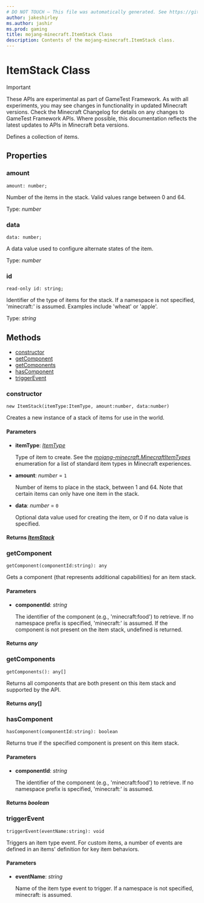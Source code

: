 ```yaml
---
# DO NOT TOUCH — This file was automatically generated. See https://github.com/Mojang/MinecraftScriptingApiDocsGenerator to modify descriptions, examples, etc.
author: jakeshirley
ms.author: jashir
ms.prod: gaming
title: mojang-minecraft.ItemStack Class
description: Contents of the mojang-minecraft.ItemStack class.
---
```

# ItemStack Class
>[!IMPORTANT]
>These APIs are experimental as part of GameTest Framework. As with all experiments, you may see changes in functionality in updated Minecraft versions. Check the Minecraft Changelog for details on any changes to GameTest Framework APIs. Where possible, this documentation reflects the latest updates to APIs in Minecraft beta versions.

Defines a collection of items.

## Properties
### **amount**
`amount: number;`

Number of the items in the stack. Valid values range between 0 and 64.

Type: *number*


### **data**
`data: number;`

A data value used to configure alternate states of the item.

Type: *number*


### **id**
`read-only id: string;`

Identifier of the type of items for the stack. If a namespace is not specified, 'minecraft:' is assumed. Examples include 'wheat' or 'apple'.

Type: *string*



## Methods
- [constructor](#constructor)
- [getComponent](#getcomponent)
- [getComponents](#getcomponents)
- [hasComponent](#hascomponent)
- [triggerEvent](#triggerevent)
  
### **constructor**
`
new ItemStack(itemType:ItemType, amount:number, data:number)
`

Creates a new instance of a stack of items for use in the world.
#### **Parameters**
- **itemType**: [*ItemType*](ItemType.md)
  
  Type of item to create. See the [*mojang-minecraft.MinecraftItemTypes*](../mojang-minecraft/MinecraftItemTypes.md) enumeration for a list of standard item types in Minecraft experiences.
- **amount**: *number* = `1`
  
  Number of items to place in the stack, between 1 and 64. Note that certain items can only have one item in the stack.
- **data**: *number* = `0`
  
  Optional data value used for creating the item, or 0 if no data value is specified.

#### **Returns** [*ItemStack*](ItemStack.md)


### **getComponent**
`
getComponent(componentId:string): any
`

Gets a component (that represents additional capabilities) for an item stack.
#### **Parameters**
- **componentId**: *string*
  
  The identifier of the component (e.g., 'minecraft:food') to retrieve. If no namespace prefix is specified, 'minecraft:' is assumed. If the component is not present on the item stack, undefined is returned.

#### **Returns** *any*


### **getComponents**
`
getComponents(): any[]
`

Returns all components that are both present on this item stack and supported by the API.

#### **Returns** *any*[]


### **hasComponent**
`
hasComponent(componentId:string): boolean
`

Returns true if the specified component is present on this item stack.
#### **Parameters**
- **componentId**: *string*
  
  The identifier of the component (e.g., 'minecraft:food') to retrieve. If no namespace prefix is specified, 'minecraft:' is assumed.

#### **Returns** *boolean*


### **triggerEvent**
`
triggerEvent(eventName:string): void
`

Triggers an item type event. For custom items, a number of events are defined in an items' definition for key item behaviors.
#### **Parameters**
- **eventName**: *string*
  
  Name of the item type event to trigger. If a namespace is not specified, minecraft: is assumed.




